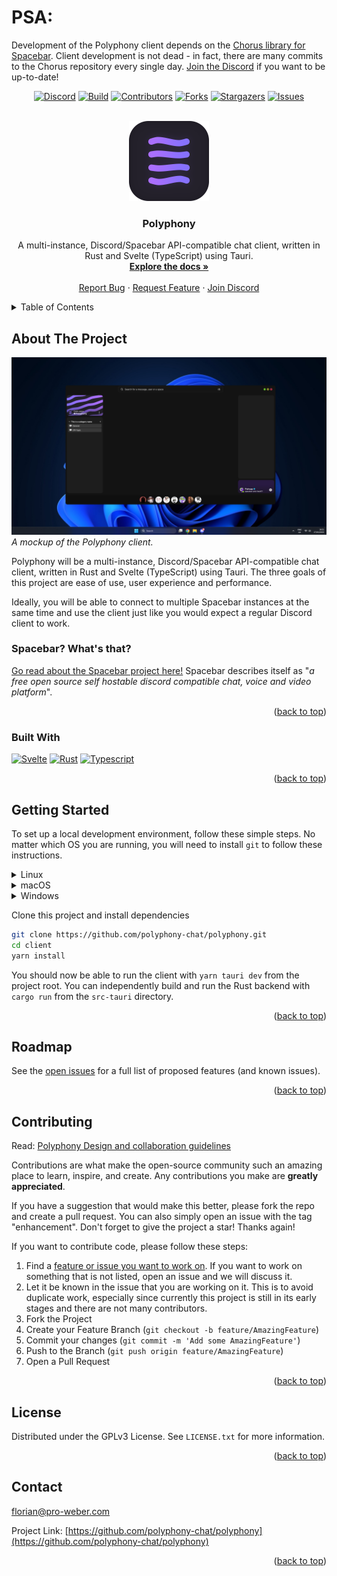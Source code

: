 # PSA:
Development of the Polyphony client depends on the [Chorus library for Spacebar](https://github.com/polyphony-chat/chorus). Client development is not dead - in fact, there are many commits to the Chorus repository every single day. [Join the Discord](https://discord.gg/8tKSC8wzDq) if you want to be up-to-date!

<!-- Improved compatibility of back to top link: See: https://github.com/othneildrew/Best-README-Template/pull/73 -->

<a name="readme-top"></a>

<div align="center">

[![Discord]][Discord-invite]
[![Build][build-shield]][build-url]
[![Contributors][contributors-shield]][contributors-url]
[![Forks][forks-shield]][forks-url]
[![Stargazers][stars-shield]][stars-url]
[![Issues][issues-shield]][issues-url]

</div>

<!-- PROJECT LOGO -->
<br />
<div align="center">
  <a href="https://github.com/polyphony-chat/polyphony">
    <img src="https://github.com/polyphony-chat/design/blob/main/branding/polyphony-2-4.png?raw=true" alt="Logo" width="128" height="128">
  </a>

<h3 align="center">Polyphony</h3>

  <p align="center">
    A multi-instance, Discord/Spacebar API-compatible chat client, written in Rust and Svelte (TypeScript) using Tauri.
    <br />
    <a href="https://github.com/polyphony-chat/polyphony"><strong>Explore the docs »</strong></a>
    <br />
    <br />
    <a href="https://github.com/polyphony-chat/polyphony/issues">Report Bug</a>
    ·
    <a href="https://github.com/polyphony-chat/polyphony/issues">Request Feature</a>
    ·
    <a href="https://discord.gg/8tKSC8wzDq">Join Discord</a>
  </p>
</div>

<!-- TABLE OF CONTENTS -->
<details>
  <summary>Table of Contents</summary>
  <ol>
    <li>
      <a href="#about-the-project">About The Project</a>
      <ul>
        <li><a href="#built-with">Built With</a></li>
      </ul>
    </li>
    <li>
      <a href="#getting-started">Getting Started</a>
      <ul>
        <li><a href="#prerequisites">Prerequisites</a></li>
      </ul>
    </li>
    <li><a href="#roadmap">Roadmap</a></li>
    <li><a href="#contributing">Contributing</a></li>
    <li><a href="#license">License</a></li>
    <li><a href="#contact">Contact</a></li>
    <li><a href="#acknowledgments">Acknowledgments</a></li>
  </ol>
</details>

<!-- ABOUT THE PROJECT -->

## About The Project

![Product Mockup](https://github.com/polyphony-chat/design/blob/main/ui/client-mockup-draft.png?raw=true)
<cite>_A mockup of the Polyphony client._</cite>

Polyphony will be a multi-instance, Discord/Spacebar API-compatible chat client, written in Rust and Svelte (TypeScript) using Tauri. The three goals of this project are ease of use, user experience and performance.

Ideally, you will be able to connect to multiple Spacebar instances at the same time and use the client just like you would expect a regular Discord client to work.

### Spacebar? What's that?

[Go read about the Spacebar project here!](https://github.com/spacebarchat) Spacebar describes itself as "_a free _open source _self hostable_ discord compatible_ chat, voice and video platform_".

<p align="right">(<a href="#readme-top">back to top</a>)</p>

### Built With

[![Svelte][svelte.dev]][svelte-url]
[![Rust]][rust-url]
[![Typescript]][typescript-url]

<p align="right">(<a href="#readme-top">back to top</a>)</p>

<!-- GETTING STARTED -->

## Getting Started

To set up a local development environment, follow these simple steps.
No matter which OS you are running, you will need to install `git` to follow these instructions.

 <details>
   <summary>Linux</summary>

### Prerequisites: Linux

Install the rust toolchain and cargo.

```bash
curl --proto '=https' --tlsv1.2 -sSf <https://sh.rustup.rs> | sh
```

Install Node.js v19 and yarn

Arch Linux:

```bash
sudo pacman -S nodejs yarn
```

Debian/Ubuntu:

```bash
curl -fsSL <https://deb.nodesource.com/setup_19.x> | sudo -E bash -
sudo apt-get install -y nodejs
sudo npm install -g yarn
```

 </details>

 <details>
   <summary>macOS</summary>

### Prerequisites: macOS

Install Homebrew, if you haven't already:

```bash
/bin/bash -c $(curl -fsSL <https://raw.githubusercontent.com/Homebrew/install/HEAD/install.sh>)
```

Install the rust toolchain and cargo:

```bash
brew install rustup-init
rustup-init
```

Install Node.js v19 and yarn:

```bash
brew install node yarn
```

 </details>

 <details>
   <summary>Windows</summary>

### Prerequisites: Windows

Install the rust toolchain and cargo:

1. Download and run the rustup-init.exe from <https://rustup.rs/>
2. Follow the instructions to complete the installation.

Install Node.js v19 and yarn:

1. Download the installer from <https://nodejs.org/en/download/>
2. Run the installer and follow the instructions to complete the installation.
3. Open a command prompt or PowerShell and run the following command to install yarn:

```sh
npm install -g yarn
```

 </details>

Clone this project and install dependencies

```sh
git clone https://github.com/polyphony-chat/polyphony.git
cd client
yarn install
```

You should now be able to run the client with `yarn tauri dev` from the project root.
You can independently build and run the Rust backend with `cargo run` from the `src-tauri` directory.

<p align="right">(<a href="#readme-top">back to top</a>)</p>

## Roadmap

See the [open issues](https://github.com/polyphony-chat/polyphony/issues) for a full list of proposed features (and known issues).

<p align="right">(<a href="#readme-top">back to top</a>)</p>

<!-- CONTRIBUTING -->

## Contributing

Read: [Polyphony Design and collaboration guidelines](https://github.com/polyphony-chat/polyphony/wiki/Design-Guidelines-for-collaborating-on-Polyphony)

Contributions are what make the open-source community such an amazing place to learn, inspire, and create. Any contributions you make are **greatly appreciated**.

If you have a suggestion that would make this better, please fork the repo and create a pull request. You can also simply open an issue with the tag "enhancement".
Don't forget to give the project a star! Thanks again!

If you want to contribute code, please follow these steps:

1. Find a [feature or issue you want to work on](https://github.com/polyphony-chat/polyphony/issues). If you want to work on something that is not listed, open an issue and we will discuss it.
2. Let it be known in the issue that you are working on it. This is to avoid duplicate work, especially since currently this project is still in its early stages and there are not many contributors.
3. Fork the Project
4. Create your Feature Branch (`git checkout -b feature/AmazingFeature`)
5. Commit your changes (`git commit -m 'Add some AmazingFeature'`)
6. Push to the Branch (`git push origin feature/AmazingFeature`)
7. Open a Pull Request

<p align="right">(<a href="#readme-top">back to top</a>)</p>

<!-- LICENSE -->

## License

Distributed under the GPLv3 License. See `LICENSE.txt` for more information.

<p align="right">(<a href="#readme-top">back to top</a>)</p>

<!-- CONTACT -->

## Contact

florian@pro-weber.com

Project Link: [https://github.com/polyphony-chat/polyphony](https://github.com/polyphony-chat/polyphony)

<p align="right">(<a href="#readme-top">back to top</a>)</p>

<!-- ACKNOWLEDGMENTS -->
<!-- TODO>
## Acknowledgments

* []()
* []()
* []()

<p align="right">(<a href="#readme-top">back to top</a>)</p>

<!-- MARKDOWN LINKS & IMAGES -->
<!-- https://www.markdownguide.org/basic-syntax/#reference-style-links -->

[build-shield]: https://img.shields.io/github/actions/workflow/status/polyphony-chat/polyphony/rust.yml?style=flat
[build-url]: https://github.com/polyphony-chat/polyphony/blob/main/.github/workflows/rust.yml
[contributors-shield]: https://img.shields.io/github/contributors/polyphony-chat/polyphony.svg?style=flat
[contributors-url]: https://github.com/polyphony-chat/polyphony/graphs/contributors
[forks-shield]: https://img.shields.io/github/forks/polyphony-chat/polyphony.svg?style=flat
[forks-url]: https://github.com/polyphony-chat/polyphony/network/members
[stars-shield]: https://img.shields.io/github/stars/polyphony-chat/polyphony.svg?style=flat
[stars-url]: https://github.com/polyphony-chat/polyphony/stargazers
[issues-shield]: https://img.shields.io/github/issues/polyphony-chat/polyphony.svg?style=flat
[issues-url]: https://github.com/polyphony-chat/polyphony/issues
[license-shield]: https://img.shields.io/github/license/polyphony-chat/polyphony.svg?style=flat
[license-url]: https://github.com/polyphony-chat/polyphony/blob/master/LICENSE
[svelte.dev]: https://img.shields.io/badge/Svelte-4A4A55?style=plastic&logo=svelte&logoColor=FF3E00
[svelte-url]: https://svelte.dev/
[rust]: https://img.shields.io/badge/Rust-orange?style=flat&logo=rust
[rust-url]: https://www.rust-lang.org/
[typescript]: https://img.shields.io/badge/TypeScript-blue?style=plastic&logo=typescript&logoColor=FFFFFF
[typescript-url]: https://www.typescriptlang.org/
[Discord]: https://dcbadge.vercel.app/api/server/m3FpcapGDD?style=flat
[Discord-invite]: https://discord.com/invite/m3FpcapGDD
